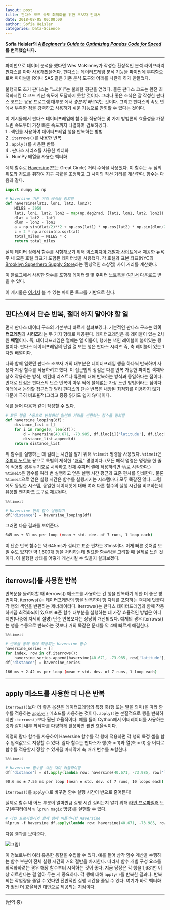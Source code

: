 ```yaml
---
layout: post
title: 판다스 코드 속도 최적화를 위한 초보자 안내서
date: 2018-08-05 00:00:00
author: Sofia Heisler
categories: Data-Science
---  
```

  
  
**Sofia Heisler의 [*A Beginner's Guide to Optimizing Pandas Code for Speed*](https://engineering.upside.com/a-beginners-guide-to-optimizing-pandas-code-for-speed-c09ef2c6a4d6)를 번역했습니다.**
  
  
- - -
  
파이썬으로 데이터 분석을 했다면 Wes McKinney가 작성한 환상적인 분석 라이브러리 [판다스](http://pandas.pydata.org/pandas-docs/stable)를 아마 사용해봤을거다. 판다스는 데이터프레임 분석 기능을 파이썬에 부여함으로써 파이썬을 R이나 SAS 같은 기존 분석 도구와 어깨를 나란히 하게 만들었다.
  
불행히도 초기 판다스는 "느리다"는 불쾌한 평판을 얻었다. 물론 판다스 코드는 완전 최적화시킨 C 코드 계산 속도에 도달하지 못할 것이다. 그러나 좋은 소식은 잘 작성한 판다스 코드는 응용 프로그램 대부분 에서 *충분히 빠르다*는 것이다. 그리고 판다스의 속도 면에서 부족한 점을 강력하고 사용하기 쉬운 기능으로 만회할 수 있다는 것이다.
  
이 게시물에서 판다스 데이터프레임에 함수를 적용하는 몇 가지 방법론의 효율성을 가장 느린 속도부터 가장 빠른 속도까지 나열하여 검토하겠다.  
1 . 색인를 사용하여 데이터프레임 행을 반복하는 방법  
2 . `iterrows()`를 사용한 반복  
3 . `apply()`를 사용한 반복  
4 . 판다스 시리즈를 사용한 벡터화  
5 . NumPy 배열을 사용한 벡터화  
  
예제 함수로 [Haversine](https://en.wikipedia.org/wiki/Haversine_formula)(또는 Great Circle) 거리 수식을 사용했다. 이 함수는 두 점의 위도와 경도를 취하여 지구 곡률을 조정하고 그 사이의 직선 거리를 계산한다. 함수는 다음과 같다.
  
```python
import numpy as np

# Haversine 기본 거리 공식을 정의함
def haversine(lat1, lon1, lat2, lon2):
    MILES = 3959
    lat1, lon1, lat2, lon2 = map(np.deg2rad, [lat1, lon1, lat2, lon2])
    dlat = lat2 - lat1 
    dlon = lon2 - lon1 
    a = np.sin(dlat/2)**2 + np.cos(lat1) * np.cos(lat2) * np.sin(dlon/2)**2
    c = 2 * np.arcsin(np.sqrt(a)) 
    total_miles = MILES * c
    return total_miles
```
  
실제 데이터 상에서 함수를 시험해보기 위해 [익스피디아 개발자 사이트](https://developer.ean.com)에서 제공한 뉴욕 주 내 모든 호텔 좌표가 포함된 데이터셋을 사용했다. 각 호텔과 표본 좌표(NYC의 [Brooklyn Superhero Supply Store](https://www.superherosupplies.com)라는 환상적인 소상점) 사이 거리를 계산했다.
  
이 블로그에서 사용한 함수를 포함해 데이터셋 및 주피터 노트북을 [여기서](https://github.com/s-heisler/pycon2017-optimizing-pandas) 다운로드 받을 수 있다.
  
이 게시물은 [여기서](https://www.youtube.com/watch?v=HN5d490_KKk) 볼 수 있는 파이콘 토크를 기반으로 한다.
  
* * *
  
## 판다스에서 단순 반복, 절대 하지 말아야 할 일
  
먼저 판다스 데이터 구조의 기본부터 빠르게 살펴보겠다. 기본적인 판다스 구조는 **데이터프레임**과 **시리즈**라는 두 가지 형태로 제공된다. 데이터프레임은 축 레이블이 있는 2차원 **배열**이다. 즉, 데이터프레임은 열에는 열 이름이, 행에는 색인 레이블이 붙어있는 행렬이다. 판다스 데이터프레임의 단일 열 또는 행은 판다스 시리즈 즉, 축 레이블이 있는 1차원 배열이다.
  
나와 함께 일했던 판다스 초보자 거의 대부분은 데이터프레임 행을 하나씩 반복하며 사용자 지정 함수를 적용하려고 했다. 이 접근법의 장점은 다른 반복 가능한 파이썬 객체와 상호 작용하는 방식, 예컨대 리스트나 튜플에 대해 반복하는 방식과 동일하다는 점이다. 반대로 단점은 판다스의 단순 반복이 아무 짝에 쓸데없는 가장 느린 방법이라는 점이다. 아래에서 논의할 접근법과 달리 판다스의 단순 반복은 내장된 최적화를 이용하지 않기 때문에 극히 비효율적(그리고 종종 읽기도 쉽지 않다)이다.
  
예를 들어 다음과 같이 작성할 수 있다.
  
```python
# 모든 행을 수동으로 반복하며 일련의 거리를 반환하는 함수를 정의함
def haversine_looping(df):
    distance_list = []
    for i in range(0, len(df)):
        d = haversine(40.671, -73.985, df.iloc[i]['latitude'], df.iloc[i]['longitude'])
        distance_list.append(d)
    return distance_list
 ```
   
 위 함수를 실행하는 데 걸리는 시간을 알기 위해 `%timeit` 명령을 사용했다. `%timeit`은 [주피터 노트북](http://jupyter.org) 용으로 특별히 제작한 "[매직](http://ipython.readthedocs.io/en/stable/interactive/magics.html)" 명령이다. (모든 매직 명령은 명령을 한 줄에 적용할 경우 `%` 기호로 시작하고 전체 주피터 셀에 적용하려면 `%%`로 시작한다.) `%timeit`은 함수를 여러 번 실행하고 얻은 실행 시간 평균과 표준 편차를 인쇄한다. 물론 `%timeit`으로 얻은 실행 시간은 함수를 실행시키는 시스템마다 모두 똑같진 않다. 그럼에도 동일한 시스템, 동일한 데이터셋에 대해 여러 다른 함수의 실행 시간을 비교하는데 유용할 벤치마크 도구로 제공된다.
  
 ```python
 %%timeit

# Haversine 반복 함수 실행하기
df['distance'] = haversine_looping(df)
```
  
그러면 다음 결과를 보여준다.
  
```bash
645 ms ± 31 ms per loop (mean ± std. dev. of 7 runs, 1 loop each)
```
  
이 단순 반복 함수는 약 645ms가 걸리고 표준 편차는 31ms이다. 이게 빠른 것처럼 보일 수도 있지만 약 1,600개 행을 처리하는데 필요한 함수임을 고려할 때 실제로 느린 것이다. 이 불행한 상태를 어떻게 개선시킬 수 있을지 살펴보겠다.
  
* * *
  
## iterrows()를 사용한 반복
  
반복문을 돌려야할 때 iterrows() 메소드를 사용하는 건 행을 반복하기 위한 더 좋은 방법이다. iterrows()는 데이터프레임의 행을 반복하며 행 자체를 포함하는 객체에 덧붙여 각 행의 색인을 반환하는 제너레이터다. iterrows()는 판다스 데이터프레임과 함께 작동하게끔 최적화되어 있으며 표준 함수 대부분을 실행하는 데 가장 효율적인 방법은 아니지만(나중에 자세히 설명) 단순 반복보다는 상당히 개선되었다. 예제의 경우 iterrows()는 행을 수동으로 반복하는 것보다 거의 똑같은 문제를 약 4배 빠르게 해결한다.
  
```python
%%timeit

# 반복을 통해 행에 적용되는 Haversine 함수
haversine_series = []
for index, row in df.iterrows():
    haversine_series.append(haversine(40.671, -73.985, row['latitude'], row['longitude']))
df['distance'] = haversine_series
```
  
```bash
166 ms ± 2.42 ms per loop (mean ± std. dev. of 7 runs, 1 loop each)
```
  
* * *
  
## apply 메소드를 사용한 더 나은 반복
  
`iterrows()`보다 더 좋은 옵션은 데이터프레임의 특정 축(행 또는 열을 의미)을 따라 함수를 적용하는 [`apply()`](https://pandas.pydata.org/pandas-docs/stable/generated/pandas.DataFrame.apply.html) 메소드를 사용하는 것이다. `apply()`는 본질적으로 행을 반복하지만 `iterrows()`보다 훨씬 효율적이다. 예를 들어 Cython에서 이터레이터를 사용하는 것과 같이 내부 최적화를 다양하게 활용하면 훨씬 효율적이다.  
  
익명의 람다 함수를 사용하여 Haversine 함수를 각 행에 적용하면 각 행의 특정 셀을 함수 입력값으로 지정할 수 있다. 람다 함수는 판다스가 행(축 = 1)과 열(축 = 0) 중 어디로 함수를 적용할지 정할 수 있게끔 마지막에 축 매개 변수를 포함한다.
  
```python
%%timeit

# Haversine 함수를 시간 재며 어플라이함
df['distance'] = df.apply(lambda row: haversine(40.671, -73.985, row['latitude'], row['longitude']), axis=1)
```
  
```bash
90.6 ms ± 7.55 ms per loop (mean ± std. dev. of 7 runs, 10 loops each)
```
  
`iterrows()`를 `apply()`로 바꾸면 함수 실행 시간이 반으로 줄어든다!  
  
실제로 함수 내 어느 부분이 얼마만큼 실행 시간 걸리는지 알기 위해 [라인 프로파일러](https://github.com/rkern/line_profiler) 도구(주피터에서 `% lprun magic` 명령)를 실행할 수 있다.  

```python
# 라인 프로파일러와 함께 행에 어플라이한 Haversine
%lprun -f haversine df.apply(lambda row: haversine(40.671, -73.985, row['latitude'], row['longitude']), axis=1)
```
  
다음 결과를 보여준다.
  
![그림1](https://aldente0630.github.io/assets/a-beginners-guide-to-optimizing-pandas-code-for-speed1.png)
  
이 정보로부터 여러 유용한 통찰을 수집할 수 있다. 예를 들어 삼각 함수 계산을 수행하는 함수 부분이 전체 실행 시간의 거의 절반을 차지한다. 따라서 함수 개별 구성 요소를 최적화하려는 경우 해당 함수부터 시작하는 것이 좋다. 지금 당장은 각 행을 1,631번 이상 히트한다는 걸 알아 두는 게 중요하다. 각 행에 대해 `apply()`를 반복한 결과다. 반복되는 작업량을 줄일 수 있다면 전반적인 실행 시간을 줄일 수 있다. 여기가 바로 벡터화가 훨씬 더 효율적인 대안으로 제공되는 지점이다.  
  
* * *
    
(번역 중)
